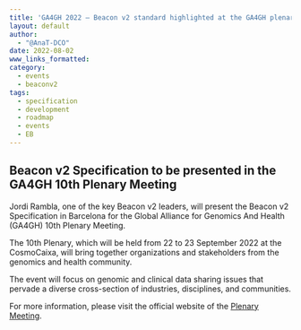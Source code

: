 ```yaml
---
title: 'GA4GH 2022 — Beacon v2 standard highlighted at the GA4GH plenary'
layout: default
author: 
  - "@AnaT-DCO"
date: 2022-08-02
www_links_formatted:
category:
  - events
  - beaconv2
tags:
  - specification
  - development
  - roadmap
  - events
  - EB
---
```


## Beacon v2 Specification to be presented in the GA4GH 10th Plenary Meeting

Jordi Rambla, one of the key Beacon v2 leaders, will present the Beacon v2 Specification in Barcelona for the Global Alliance for Genomics And Health (GA4GH) 10th Plenary Meeting. 

The 10th Plenary, which will be held from 22 to 23 September 2022 at the CosmoCaixa, will bring together organizations and stakeholders from the genomics and health community.

The event will focus on genomic and clinical data sharing issues that pervade a diverse cross-section of industries, disciplines, and communities.

For more information, please visit the official website of the [Plenary Meeting](https://broadinstitute.swoogo.com/ga4gh-10th-plenary).
